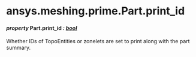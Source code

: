 # ansys.meshing.prime.Part.print_id



#### *property* Part.print_id *: [bool](https://docs.python.org/3.11/library/functions.html#bool)*

Whether IDs of TopoEntities or zonelets are set to print along with the part summary.

<!-- !! processed by numpydoc !! -->
